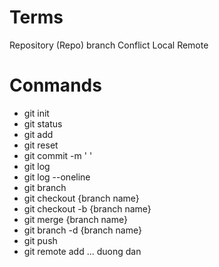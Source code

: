 # Terms
Repository (Repo)
branch
Conflict
Local
Remote

# Conmands
- git init
- git status
- git add
- git reset
- git commit -m ' '
- git log 
- git log --oneline
- git branch
- git checkout {branch name}
- git checkout -b {branch name}
- git merge {branch name}
- git branch -d {branch name}
- git push
- git remote add ... duong dan

